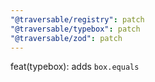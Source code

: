 ```yaml
---
"@traversable/registry": patch
"@traversable/typebox": patch
"@traversable/zod": patch
---
```


feat(typebox): adds `box.equals`
